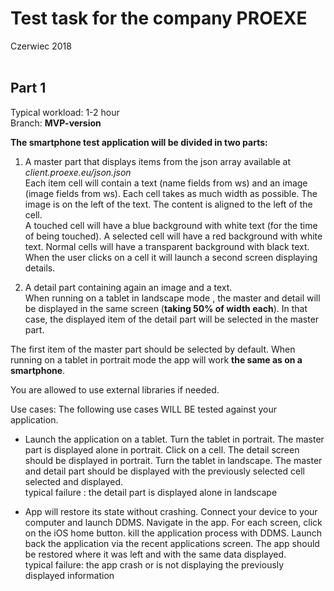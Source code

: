 # Test task for the company **PROEXE**
Czerwiec 2018  
<br> 

## Part 1
Typical workload: 1-2 hour<br>
Branch: **MVP-version**


**The smartphone test application will be divided in two parts:**

1. A master part that displays items from the json array available at *client.proexe.eu/json.json* <br>
Each item cell will contain a text (name fields from ws) and an image (image fields from ws). Each cell takes as much width as possible. The image is on the left of the text. The content is aligned to the left of the cell.<br>
A touched cell will have a blue background with white text (for the time of being touched). A selected cell will have a red background with white text. Normal cells will have a transparent background with black text.<br>
When the user clicks on a cell it will launch a second screen displaying details.

2. A detail part containing again an image and a text.<br>
When running on a tablet in landscape mode , the master and detail will be displayed in the same screen (**taking 50% of width each**). In that case, the displayed item of the detail part will be selected in the master part.<br>

The first item of the master part should be selected by default. When running on a tablet in portrait mode the app will work **the same as on a smartphone**.<br>

You are allowed to use external libraries if needed.<br>

Use cases: The following use cases WILL BE tested against your application.

* Launch the application on a tablet. Turn the tablet in portrait. The master part is displayed alone in portrait. Click on a cell. The detail screen should be displayed in portrait. Turn the tablet in landscape. The master and detail part should be displayed with the previously selected cell selected and displayed.<br>
typical failure : the detail part is displayed alone in landscape <br>

* App will restore its state without crashing. Connect your device to your computer and launch DDMS. Navigate in the app. For each screen, click on the iOS home button. kill the application process with DDMS. Launch back the application via the recent applications screen. The app should be restored where it was left and with the same data displayed.<br>
typical failure: the app crash or is not displaying the previously displayed information <br>
